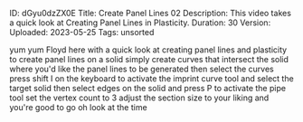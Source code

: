 ID: dGyu0dzZX0E
Title: Create Panel Lines 02
Description: This video takes a quick look at Creating Panel Lines in Plasticity.
Duration: 30
Version: 
Uploaded: 2023-05-25
Tags: unsorted

yum yum Floyd here with a quick look at
creating panel lines and plasticity to
create panel lines on a solid simply
create curves that intersect the solid
where you'd like the panel lines to be
generated then select the curves press
shift I on the keyboard to activate the
imprint curve tool and select the target
solid then select edges on the solid and
press P to activate the pipe tool set
the vertex count to 3 adjust the section
size to your liking and you're good to
go oh look at the time
